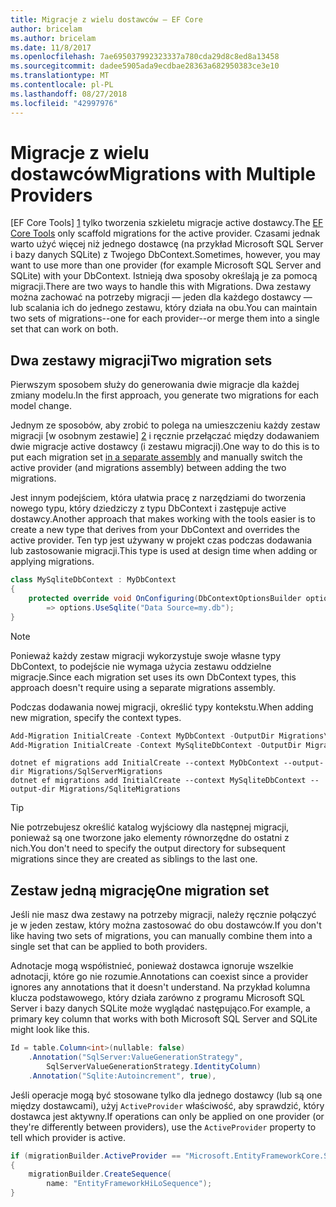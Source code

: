 ```yaml
---
title: Migracje z wielu dostawców — EF Core
author: bricelam
ms.author: bricelam
ms.date: 11/8/2017
ms.openlocfilehash: 7ae695037992323337a780cda29d8c8ed8a13458
ms.sourcegitcommit: dadee5905ada9ecdbae28363a682950383ce3e10
ms.translationtype: MT
ms.contentlocale: pl-PL
ms.lasthandoff: 08/27/2018
ms.locfileid: "42997976"
---
```

<a name="migrations-with-multiple-providers"></a><span data-ttu-id="ef119-102">Migracje z wielu dostawców</span><span class="sxs-lookup"><span data-stu-id="ef119-102">Migrations with Multiple Providers</span></span>
==================================
<span data-ttu-id="ef119-103">[EF Core Tools] [ 1] tylko tworzenia szkieletu migracje active dostawcy.</span><span class="sxs-lookup"><span data-stu-id="ef119-103">The [EF Core Tools][1] only scaffold migrations for the active provider.</span></span> <span data-ttu-id="ef119-104">Czasami jednak warto użyć więcej niż jednego dostawcę (na przykład Microsoft SQL Server i bazy danych SQLite) z Twojego DbContext.</span><span class="sxs-lookup"><span data-stu-id="ef119-104">Sometimes, however, you may want to use more than one provider (for example Microsoft SQL Server and SQLite) with your DbContext.</span></span> <span data-ttu-id="ef119-105">Istnieją dwa sposoby określają je za pomocą migracji.</span><span class="sxs-lookup"><span data-stu-id="ef119-105">There are two ways to handle this with Migrations.</span></span> <span data-ttu-id="ef119-106">Dwa zestawy można zachować na potrzeby migracji — jeden dla każdego dostawcy — lub scalania ich do jednego zestawu, który działa na obu.</span><span class="sxs-lookup"><span data-stu-id="ef119-106">You can maintain two sets of migrations--one for each provider--or merge them into a single set that can work on both.</span></span>

<a name="two-migration-sets"></a><span data-ttu-id="ef119-107">Dwa zestawy migracji</span><span class="sxs-lookup"><span data-stu-id="ef119-107">Two migration sets</span></span>
------------------
<span data-ttu-id="ef119-108">Pierwszym sposobem służy do generowania dwie migracje dla każdej zmiany modelu.</span><span class="sxs-lookup"><span data-stu-id="ef119-108">In the first approach, you generate two migrations for each model change.</span></span>

<span data-ttu-id="ef119-109">Jednym ze sposobów, aby zrobić to polega na umieszczeniu każdy zestaw migracji [w osobnym zestawie] [ 2] i ręcznie przełączać między dodawaniem dwie migracje active dostawcy (i zestawu migracji).</span><span class="sxs-lookup"><span data-stu-id="ef119-109">One way to do this is to put each migration set [in a separate assembly][2] and manually switch the active provider (and migrations assembly) between adding the two migrations.</span></span>

<span data-ttu-id="ef119-110">Jest innym podejściem, która ułatwia pracę z narzędziami do tworzenia nowego typu, który dziedziczy z typu DbContext i zastępuje active dostawcy.</span><span class="sxs-lookup"><span data-stu-id="ef119-110">Another approach that makes working with the tools easier is to create a new type that derives from your DbContext and overrides the active provider.</span></span> <span data-ttu-id="ef119-111">Ten typ jest używany w projekt czas podczas dodawania lub zastosowanie migracji.</span><span class="sxs-lookup"><span data-stu-id="ef119-111">This type is used at design time when adding or applying migrations.</span></span>

``` csharp
class MySqliteDbContext : MyDbContext
{
    protected override void OnConfiguring(DbContextOptionsBuilder options)
        => options.UseSqlite("Data Source=my.db");
}
```

> [!NOTE]
> <span data-ttu-id="ef119-112">Ponieważ każdy zestaw migracji wykorzystuje swoje własne typy DbContext, to podejście nie wymaga użycia zestawu oddzielne migracje.</span><span class="sxs-lookup"><span data-stu-id="ef119-112">Since each migration set uses its own DbContext types, this approach doesn't require using a separate migrations assembly.</span></span>

<span data-ttu-id="ef119-113">Podczas dodawania nowej migracji, określić typy kontekstu.</span><span class="sxs-lookup"><span data-stu-id="ef119-113">When adding new migration, specify the context types.</span></span>

``` powershell
Add-Migration InitialCreate -Context MyDbContext -OutputDir Migrations\SqlServerMigrations
Add-Migration InitialCreate -Context MySqliteDbContext -OutputDir Migrations\SqliteMigrations
```
``` Console
dotnet ef migrations add InitialCreate --context MyDbContext --output-dir Migrations/SqlServerMigrations
dotnet ef migrations add InitialCreate --context MySqliteDbContext --output-dir Migrations/SqliteMigrations
```

> [!TIP]
> <span data-ttu-id="ef119-114">Nie potrzebujesz określić katalog wyjściowy dla następnej migracji, ponieważ są one tworzone jako elementy równorzędne do ostatni z nich.</span><span class="sxs-lookup"><span data-stu-id="ef119-114">You don't need to specify the output directory for subsequent migrations since they are created as siblings to the last one.</span></span>

<a name="one-migration-set"></a><span data-ttu-id="ef119-115">Zestaw jedną migrację</span><span class="sxs-lookup"><span data-stu-id="ef119-115">One migration set</span></span>
-----------------
<span data-ttu-id="ef119-116">Jeśli nie masz dwa zestawy na potrzeby migracji, należy ręcznie połączyć je w jeden zestaw, który można zastosować do obu dostawców.</span><span class="sxs-lookup"><span data-stu-id="ef119-116">If you don't like having two sets of migrations, you can manually combine them into a single set that can be applied to both providers.</span></span>

<span data-ttu-id="ef119-117">Adnotacje mogą współistnieć, ponieważ dostawca ignoruje wszelkie adnotacji, które go nie rozumie.</span><span class="sxs-lookup"><span data-stu-id="ef119-117">Annotations can coexist since a provider ignores any annotations that it doesn't understand.</span></span> <span data-ttu-id="ef119-118">Na przykład kolumna klucza podstawowego, który działa zarówno z programu Microsoft SQL Server i bazy danych SQLite może wyglądać następująco.</span><span class="sxs-lookup"><span data-stu-id="ef119-118">For example, a primary key column that works with both Microsoft SQL Server and SQLite might look like this.</span></span>

``` csharp
Id = table.Column<int>(nullable: false)
    .Annotation("SqlServer:ValueGenerationStrategy",
        SqlServerValueGenerationStrategy.IdentityColumn)
    .Annotation("Sqlite:Autoincrement", true),
```

<span data-ttu-id="ef119-119">Jeśli operacje mogą być stosowane tylko dla jednego dostawcy (lub są one między dostawcami), użyj `ActiveProvider` właściwość, aby sprawdzić, który dostawca jest aktywny.</span><span class="sxs-lookup"><span data-stu-id="ef119-119">If operations can only be applied on one provider (or they're differently between providers), use the `ActiveProvider` property to tell which provider is active.</span></span>

``` csharp
if (migrationBuilder.ActiveProvider == "Microsoft.EntityFrameworkCore.SqlServer")
{
    migrationBuilder.CreateSequence(
        name: "EntityFrameworkHiLoSequence");
}
```


  [1]: ../../miscellaneous/cli/index.md
  [2]: projects.md
